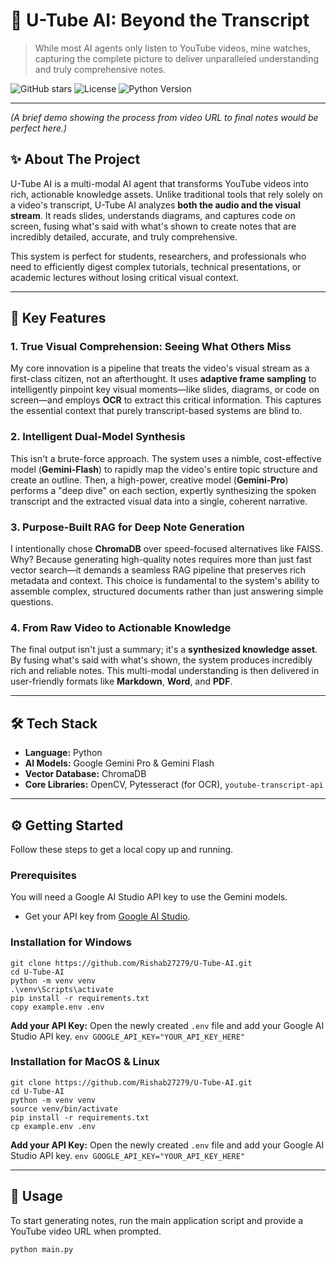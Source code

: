 # 🚀 U-Tube AI: Beyond the Transcript

> While most AI agents only listen to YouTube videos, mine watches, capturing the complete picture to deliver unparalleled understanding and truly comprehensive notes.

![GitHub stars](https://img.shields.io/github/stars/Rishab27279/U-Tube-AI?style=social)
![License](https://img.shields.io/badge/license-MIT-blue.svg)
![Python Version](https://img.shields.io/badge/python-3.9+-blue.svg)

---


*(A brief demo showing the process from video URL to final notes would be perfect here.)*

## ✨ About The Project

U-Tube AI is a multi-modal AI agent that transforms YouTube videos into rich, actionable knowledge assets. Unlike traditional tools that rely solely on a video's transcript, U-Tube AI analyzes **both the audio and the visual stream**. It reads slides, understands diagrams, and captures code on screen, fusing what's said with what's shown to create notes that are incredibly detailed, accurate, and truly comprehensive.

This system is perfect for students, researchers, and professionals who need to efficiently digest complex tutorials, technical presentations, or academic lectures without losing critical visual context.

---

## 🧠 Key Features

### 1. True Visual Comprehension: Seeing What Others Miss
My core innovation is a pipeline that treats the video's visual stream as a first-class citizen, not an afterthought. It uses **adaptive frame sampling** to intelligently pinpoint key visual moments—like slides, diagrams, or code on screen—and employs **OCR** to extract this critical information. This captures the essential context that purely transcript-based systems are blind to.

### 2. Intelligent Dual-Model Synthesis
This isn't a brute-force approach. The system uses a nimble, cost-effective model (**Gemini-Flash**) to rapidly map the video's entire topic structure and create an outline. Then, a high-power, creative model (**Gemini-Pro**) performs a "deep dive" on each section, expertly synthesizing the spoken transcript and the extracted visual data into a single, coherent narrative.

### 3. Purpose-Built RAG for Deep Note Generation
I intentionally chose **ChromaDB** over speed-focused alternatives like FAISS. Why? Because generating high-quality notes requires more than just fast vector search—it demands a seamless RAG pipeline that preserves rich metadata and context. This choice is fundamental to the system's ability to assemble complex, structured documents rather than just answering simple questions.

### 4. From Raw Video to Actionable Knowledge
The final output isn't just a summary; it's a **synthesized knowledge asset**. By fusing what's said with what's shown, the system produces incredibly rich and reliable notes. This multi-modal understanding is then delivered in user-friendly formats like **Markdown**, **Word**, and **PDF**.

---

## 🛠️ Tech Stack

* **Language:** Python
* **AI Models:** Google Gemini Pro & Gemini Flash
* **Vector Database:** ChromaDB
* **Core Libraries:** OpenCV, Pytesseract (for OCR), `youtube-transcript-api`

---

## ⚙️ Getting Started

Follow these steps to get a local copy up and running.

### Prerequisites

You will need a Google AI Studio API key to use the Gemini models.
* Get your API key from [Google AI Studio](https://aistudio.google.com/app/apikey).

### Installation for Windows
    git clone https://github.com/Rishab27279/U-Tube-AI.git
    cd U-Tube-AI
    python -m venv venv
    .\venv\Scripts\activate
    pip install -r requirements.txt
    copy example.env .env
 **Add your API Key:** Open the newly created `.env` file and add your Google AI Studio API key.
    ```env
    GOOGLE_API_KEY="YOUR_API_KEY_HERE"
    ```

### Installation for MacOS & Linux

    git clone https://github.com/Rishab27279/U-Tube-AI.git
    cd U-Tube-AI
    python -m venv venv
    source venv/bin/activate
    pip install -r requirements.txt
    cp example.env .env
**Add your API Key:** Open the newly created `.env` file and add your Google AI Studio API key.
    ```env
    GOOGLE_API_KEY="YOUR_API_KEY_HERE"
    ```

---

## 📖 Usage

To start generating notes, run the main application script and provide a YouTube video URL when prompted.

```sh
python main.py





    
